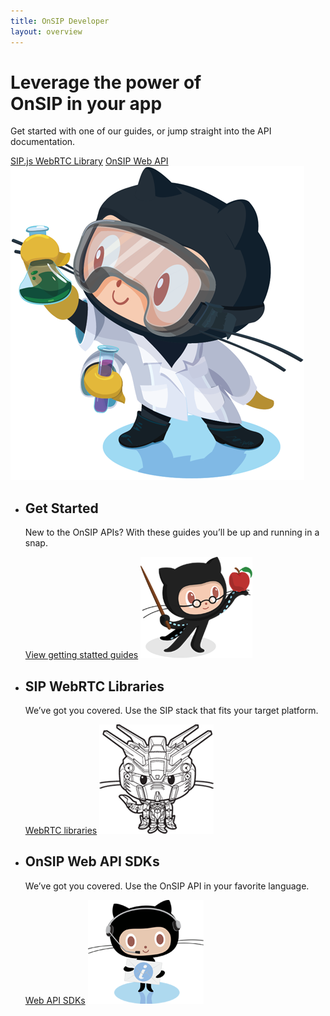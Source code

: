 ```yaml
---
title: OnSIP Developer
layout: overview
---
```


<div class="wrapper feature">
  <h1>Leverage the power of<br/> OnSIP in your app</h1>
  <p class="intro">Get started with one of our guides, or jump straight into the API documentation.</p>
  <a href="/SIPjs/" class="button">SIP.js WebRTC Library</a>
  <a href="/WebAPI/" class="button">OnSIP Web API</a>
  <img src="/shared/images/labtocat.png" class="labtocat" />
</div>

<div class="full-width-divider">
  <ul class="wrapper highlights">
    <li>
      <h2>Get Started</h2>
      <p>New to the OnSIP APIs? With these guides you’ll be up and running in a snap.</p>
      <a href="http://www.onsip.com/developer/" class="button-secondary">View getting statted guides</a>
      <img class="octocat professorcat" src="/shared/images/professorcat.png" />
    </li>
    <li>
      <h2>SIP WebRTC Libraries</h2>
      <p>We’ve got you covered. Use the SIP stack that fits your target platform.</p>
      <a href="http://www.onsip.com/developer/platform/" class="button-secondary">WebRTC libraries</a>
      <img class="octocat" src="/shared/images/gundamcat-small.png" />
    </li>
    <li>
      <h2>OnSIP Web API SDKs</h2>
      <p>We’ve got you covered. Use the OnSIP API in your favorite language.</p>
      <a href="http://www.onsip.com/developer/web-phone/" class="button-secondary">Web API SDKs</a>
      <img class="octocat" src="/shared/images/supportocat.png" />
    </li>
  </ul>
</div>
